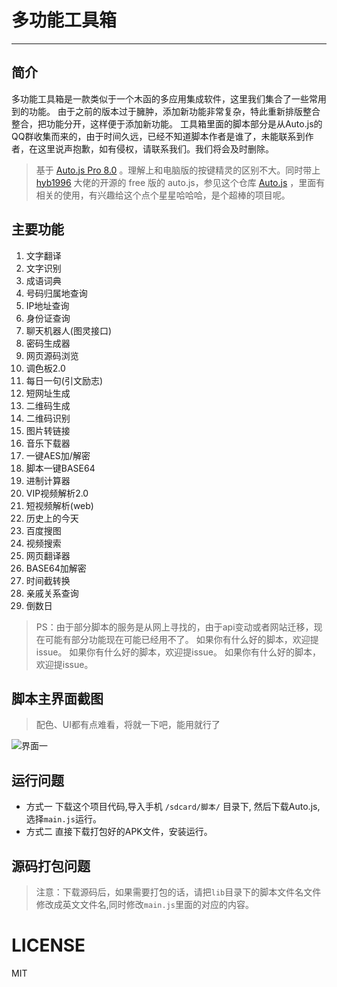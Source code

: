 # 多功能工具箱
---
## 简介
多功能工具箱是一款类似于一个木函的多应用集成软件，这里我们集合了一些常用到的功能。
由于之前的版本过于臃肿，添加新功能非常复杂，特此重新排版整合整合，把功能分开，这样便于添加新功能。
工具箱里面的脚本部分是从Auto.js的QQ群收集而来的，由于时间久远，已经不知道脚本作者是谁了，未能联系到作者，在这里说声抱歉，如有侵权，请联系我们。我们将会及时删除。


>基于 [Auto.js Pro 8.0](https://pro.autojs.org/) 。理解上和电脑版的按键精灵的区别不大。同时带上 [hyb1996](https://github.com/hyb1996) 大佬的开源的 free 版的 auto.js，参见这个仓库 [Auto.js](https://github.com/hyb1996/Auto.js) ，里面有相关的使用，有兴趣给这个点个星星哈哈哈，是个超棒的项目呢。


## 主要功能
1. 文字翻译
2. 文字识别
3. 成语词典
4. 号码归属地查询
5. IP地址查询
6. 身份证查询
7. 聊天机器人(图灵接口)
8. 密码生成器
9. 网页源码浏览
10. 调色板2.0
11. 每日一句(引文励志)
12. 短网址生成
13. 二维码生成
14. 二维码识别
15. 图片转链接
16. 音乐下载器
17. 一键AES加/解密
18. 脚本一键BASE64
19. 进制计算器
20. VIP视频解析2.0
21. 短视频解析(web)
22. 历史上的今天
23. 百度搜图
24. 视频搜索
25. 网页翻译器
26. BASE64加解密
27. 时间截转换
28. 亲戚关系查询
29. 倒数日

>PS：由于部分脚本的服务是从网上寻找的，由于api变动或者网站迁移，现在可能有部分功能现在可能已经用不了。
如果你有什么好的脚本，欢迎提issue。
如果你有什么好的脚本，欢迎提issue。
如果你有什么好的脚本，欢迎提issue。

## 脚本主界面截图
>配色、UI都有点难看，将就一下吧，能用就行了

![界面一](http://abc.svip925.top/pan/uploads/2019.jpg)


## 运行问题
- 方式一    下载这个项目代码,导入手机 ``/sdcard/脚本/``  目录下,  然后下载Auto.js, 选择```main.js```运行。 
- 方式二    直接下载打包好的APK文件，安装运行。

## 源码打包问题
>注意：下载源码后，如果需要打包的话，请把```lib```目录下的脚本文件名文件修改成英文文件名,同时修改```main.js```里面的对应的内容。

# LICENSE
MIT
